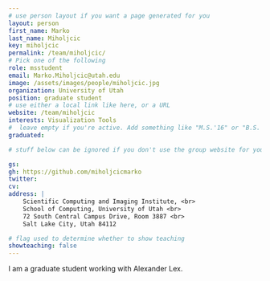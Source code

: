 ```yaml
---
# use person layout if you want a page generated for you
layout: person
first_name: Marko
last_name: Miholjcic
key: miholjcic
permalink: /team/miholjcic/
# Pick one of the following
role: msstudent
email: Marko.Miholjcic@utah.edu
image: /assets/images/people/miholjcic.jpg
organization: University of Utah
position: graduate student
# use either a local link like here, or a URL
website: /team/miholjcic
interests: Visualization Tools
#  leave empty if you're active. Add something like "M.S.'16" or "B.S.'17" if you got a degree while at VDL. Add "N" if you left VDS before you got a degree.
graduated: 

# stuff below can be ignored if you don't use the group website for your private website

gs: 
gh: https://github.com/miholjcicmarko
twitter: 
cv: 
address: |
    Scientific Computing and Imaging Institute, <br>
    School of Computing, University of Utah <br>
    72 South Central Campus Drive, Room 3887 <br>
    Salt Lake City, Utah 84112

# flag used to determine whether to show teaching
showteaching: false
---
```

I am a graduate student working with Alexander Lex.
